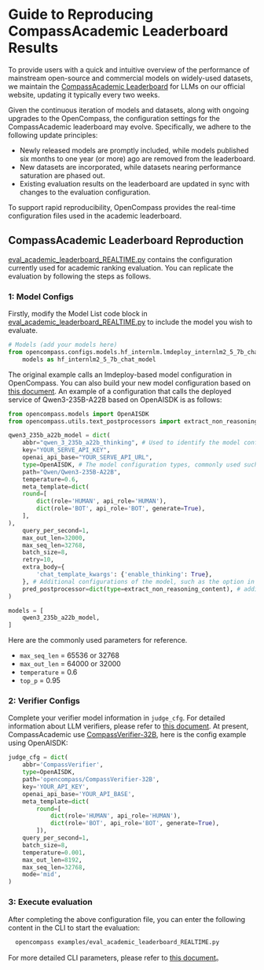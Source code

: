 # Guide to Reproducing CompassAcademic Leaderboard Results

To provide users with a quick and intuitive overview of the performance of mainstream open-source and commercial models on widely-used datasets, we maintain the [CompassAcademic Leaderboard](https://rank.opencompass.org.cn/leaderboard-llm-academic/?m=REALTIME) for LLMs on our official website, updating it typically every two weeks.

Given the continuous iteration of models and datasets, along with ongoing upgrades to the OpenCompass, the configuration settings for the CompassAcademic leaderboard may evolve. Specifically, we adhere to the following update principles:

- Newly released models are promptly included, while models published six months to one year (or more) ago are removed from the leaderboard.
- New datasets are incorporated, while datasets nearing performance saturation are phased out.
- Existing evaluation results on the leaderboard are updated in sync with changes to the evaluation configuration.

To support rapid reproducibility, OpenCompass provides the real-time configuration files used in the academic leaderboard.

## CompassAcademic Leaderboard Reproduction

[eval_academic_leaderboard_REALTIME.py](https://github.com/open-compass/opencompass/blob/main/examples/eval_academic_leaderboard_REALTIME.py) contains the configuration currently used for academic ranking evaluation. You can replicate the evaluation by following the steps as follows.

### 1: Model Configs

Firstly, modify the Model List code block in [eval_academic_leaderboard_REALTIME.py](https://github.com/open-compass/opencompass/blob/main/examples/eval_academic_leaderboard_REALTIME.py) to include the model you wish to evaluate.

```python
# Models (add your models here)
from opencompass.configs.models.hf_internlm.lmdeploy_internlm2_5_7b_chat import \
    models as hf_internlm2_5_7b_chat_model
```

The original example calls an lmdeploy-based model configuration in OpenCompass.
You can also build your new model configuration based on [this document](https://opencompass.readthedocs.io/zh-cn/latest/user_guides/models.html).
An example of a configuration that calls the deployed service of Qwen3-235B-A22B based on OpenAISDK is as follows:

```python
from opencompass.models import OpenAISDK
from opencompass.utils.text_postprocessors import extract_non_reasoning_content

qwen3_235b_a22b_model = dict(
    abbr="qwen_3_235b_a22b_thinking", # Used to identify the model configuration
    key="YOUR_SERVE_API_KEY",
    openai_api_base="YOUR_SERVE_API_URL",
    type=OpenAISDK, # The model configuration types, commonly used such as OpenAISDK, TurboMindModelwithChatTemplate, HuggingFacewithChatTemplate
    path="Qwen/Qwen3-235B-A22B",
    temperature=0.6,
    meta_template=dict(
    round=[
        dict(role='HUMAN', api_role='HUMAN'),
        dict(role='BOT', api_role='BOT', generate=True),
    ],
),
    query_per_second=1,
    max_out_len=32000,
    max_seq_len=32768,
    batch_size=8,
    retry=10,
    extra_body={
        'chat_template_kwargs': {'enable_thinking': True},
    }, # Additional configurations of the model, such as the option in Qwen3 series to control whether they thinks or not
    pred_postprocessor=dict(type=extract_non_reasoning_content), # adding this pred_postprocessor can extract the non-reasoning content from models that output with a think tag
)

models = [
    qwen3_235b_a22b_model,
]
```

Here are the commonly used parameters for reference.

- `max_seq_len` = 65536 or 32768
- `max_out_len` = 64000 or 32000
- `temperature` = 0.6
- `top_p` = 0.95

### 2: Verifier Configs

Complete your verifier model information in `judge_cfg`.
For detailed information about LLM verifiers, please refer to [this document](https://opencompass.readthedocs.io/zh-cn/latest/advanced_guides/llm_judge.html).
At present, CompassAcademic use [CompassVerifier-32B](https://huggingface.co/opencompass/CompassVerifier-32B), here is the config example using OpenAISDK:

```python
judge_cfg = dict(
    abbr='CompassVerifier',
    type=OpenAISDK,
    path='opencompass/CompassVerifier-32B',
    key='YOUR_API_KEY',
    openai_api_base='YOUR_API_BASE',
    meta_template=dict(
        round=[
            dict(role='HUMAN', api_role='HUMAN'),
            dict(role='BOT', api_role='BOT', generate=True),
        ]),
    query_per_second=1,
    batch_size=8,
    temperature=0.001,
    max_out_len=8192,
    max_seq_len=32768,
    mode='mid',
)
```

### 3: Execute evaluation

After completing the above configuration file, you can enter the following content in the CLI to start the evaluation:

```bash
  opencompass examples/eval_academic_leaderboard_REALTIME.py
```

For more detailed CLI parameters, please refer to [this document](https://opencompass.readthedocs.io/zh-cn/latest/user_guides/experimentation.html)。
